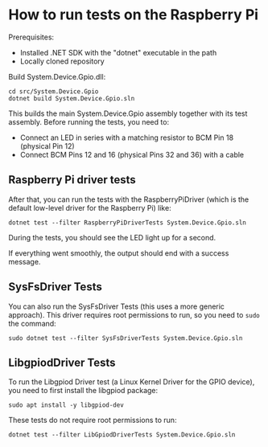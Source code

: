 # How to run tests on the Raspberry Pi

Prerequisites: 
- Installed .NET SDK with the "dotnet" executable in the path
- Locally cloned repository

Build System.Device.Gpio.dll:
```
cd src/System.Device.Gpio
dotnet build System.Device.Gpio.sln
```
This builds the main System.Device.Gpio assembly together with its test assembly. Before running the tests, you need to:
- Connect an LED in series with a matching resistor to BCM Pin 18 (physical Pin 12) 
- Connect BCM Pins 12 and 16 (physical Pins 32 and 36) with a cable

## Raspberry Pi driver tests
After that, you can run the tests with the RaspberryPiDriver (which is the default low-level driver for the Raspberry Pi) like:
```
dotnet test --filter RaspberryPiDriverTests System.Device.Gpio.sln 
```
During the tests, you should see the LED light up for a second. 

If everything went smoothly, the output should end with a success message. 

## SysFsDriver Tests
You can also run the SysFsDriver Tests (this uses a more generic approach). This driver requires root permissions to run, so you need to `sudo` the command:
```
sudo dotnet test --filter SysFsDriverTests System.Device.Gpio.sln 
```

## LibgpiodDriver Tests
To run the Libgpiod Driver test (a Linux Kernel Driver for the GPIO device), you need to first install the libgpiod package:
```
sudo apt install -y libgpiod-dev
```
These tests do not require root permissions to run:
```
dotnet test --filter LibGpiodDriverTests System.Device.Gpio.sln 
```
